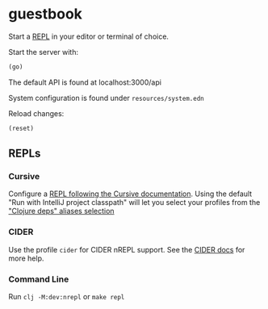 # guestbook

Start a [REPL](#repls) in your editor or terminal of choice.

Start the server with:

```clojure
(go)
```

The default API is found at localhost:3000/api

System configuration is found under `resources/system.edn`

Reload changes:

```clojure
(reset)
```

## REPLs

### Cursive

Configure a [REPL following the Cursive documentation](https://cursive-ide.com/userguide/repl.html). Using the default "Run with IntelliJ project classpath" will let you select your profiles from the ["Clojure deps" aliases selection](https://cursive-ide.com/userguide/deps.html#refreshing-deps-dependencies)

### CIDER

Use the profile `cider` for CIDER nREPL support. See the [CIDER docs](https://docs.cider.mx/cider/basics/up_and_running.html) for more help.

### Command Line

Run `clj -M:dev:nrepl` or `make repl`
